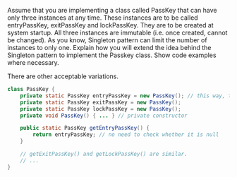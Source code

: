 <panel header="Q: Implement the PassKey system using the Singleton pattern.">
<question has-input="true">

Assume that you are implementing a class called PassKey that can have only three instances at any time. These instances are to be called entryPassKey, exitPassKey and lockPassKey. They are to be created at system startup. All three instances are immutable (i.e. once created, cannot be changed). As you know, Singleton pattern can limit the number of instances to only one. Explain how you will extend the idea behind the Singleton pattern to implement the Passkey class. Show code examples where necessary.

<div slot="answer">

There are other acceptable variations.

```java
class PassKey {
    private static PassKey entryPassKey = new PassKey(); // this way, the object is created as a system startup
    private static PassKey exitPassKey = new PassKey();
    private static PassKey lockPassKey = new PassKey();
    private void PassKey() { ... } // private constructor

    public static PassKey getEntryPassKey() {
        return entryPassKey; // no need to check whether it is null
    }

    // getExitPassKey() and getLockPassKey() are similar.
    // ...
}
```

</div>
</question>
</panel>
